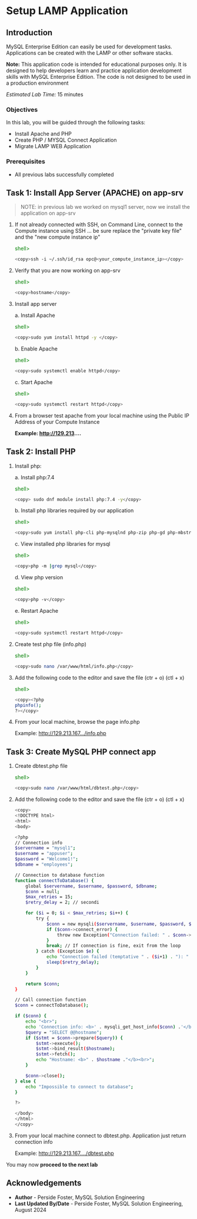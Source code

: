 # Setup LAMP Application

## Introduction

MySQL Enterprise Edition  can easily be used for development tasks. Applications can be created with the LAMP or other software stacks.

**Note:** This application code is intended for educational purposes only. It is designed to help developers learn and practice application development skills with MySQL Enterprise Edition. The code is not designed to be used in a production environment

_Estimated Lab Time:_ 15 minutes

### Objectives

In this lab, you will be guided through the following tasks:

- Install Apache and PHP
- Create PHP / MYSQL Connect Application
- Migrate LAMP WEB Application

### Prerequisites

- All previous labs successfully completed

## Task 1: Install App Server (APACHE) on app-srv

> NOTE: in previous lab we worked on mysql1 server, now we install the application on app-srv

1. If not already connected with SSH, on Command Line, connect to the Compute instance using SSH ... be sure replace the  "private key file"  and the "new compute instance ip"

    <span style="color:green">shell></span> 
    ```bash
    <copy>ssh -i ~/.ssh/id_rsa opc@<your_compute_instance_ip></copy>
    ```

2. Verify that you are now working on app-srv

    <span style="color:green">shell></span> 
    ```bash
    <copy>hostname</copy>
    ```

3. Install app server

    a. Install Apache

    <span style="color:green">shell></span> 
    ```bash
    <copy>sudo yum install httpd -y </copy>
    ```

    b. Enable Apache

    <span style="color:green">shell></span> 
    ```bash
    <copy>sudo systemctl enable httpd</copy>
    ```

    c. Start Apache

    <span style="color:green">shell></span> 
    ```bash
    <copy>sudo systemctl restart httpd</copy>
    ```

4. From a browser test apache from your local machine using the Public IP Address of your Compute Instance

    **Example: http://129.213....**

## Task 2: Install PHP

1. Install php:

    a. Install php:7.4

    <span style="color:green">shell></span> 
    ```bash
    <copy> sudo dnf module install php:7.4 -y</copy>
    ```

    b. Install php libraries required by our application

    <span style="color:green">shell></span> 
    ```bash
    <copy>sudo yum install php-cli php-mysqlnd php-zip php-gd php-mbstring php-xml php-json -y</copy>
    ```

    c. View installed php libraries for mysql

    <span style="color:green">shell></span> 
    ```bash
    <copy>php -m |grep mysql</copy>
    ```

    d. View php version

    <span style="color:green">shell></span> 
    ```bash
    <copy>php -v</copy>
    ```

    e. Restart Apache

    <span style="color:green">shell></span> 
    ```bash
    <copy>sudo systemctl restart httpd</copy>
    ```

2. Create test php file (info.php)

    <span style="color:green">shell></span> 
    ```bash
    <copy>sudo nano /var/www/html/info.php</copy>
    ```

3. Add the following code to the editor and save the file (ctr + o) (ctl + x)

    <span style="color:green">shell></span> 
    ```bash
    <copy><?php
    phpinfo();
    ?></copy>
    ```

4. From your local machine, browse the page info.php

   Example: http://129.213.167.../info.php

## Task 3: Create MySQL PHP connect app

1. Create dbtest.php file

    <span style="color:green">shell></span> 
    ```bash
    <copy>sudo nano /var/www/html/dbtest.php</copy>
    ```

2. Add the following code to the editor and save the file (ctr + o) (ctl + x)

    ```bash
    <copy>
    <!DOCTYPE html>
    <html>
    <body>

    <?php
    // Connection info
    $servername = "mysql1";
    $username = "appuser";
    $password = "Welcome1!";
    $dbname = "employees";

    // Connection to database function
    function connectToDatabase() {
        global $servername, $username, $password, $dbname;
        $conn = null;
        $max_retries = 15;
        $retry_delay = 2; // secondi

        for ($i = 0; $i < $max_retries; $i++) {
            try {
                $conn = new mysqli($servername, $username, $password, $dbname);
                if ($conn->connect_error) {
                    throw new Exception("Connection failed: " . $conn->connect_error);
                }
                break; // If connection is fine, exit from the loop
            } catch (Exception $e) {
                echo "Connection failed (temptative " . ($i+1) . "): " . $e->getMessage() . "<br>";
                sleep($retry_delay);
            }
        }

        return $conn;
    }

    // Call connection function
    $conn = connectToDatabase();

    if ($conn) {
        echo "<br>";
        echo 'Connection info: <b>' . mysqli_get_host_info($conn) .'</b><br>';
        $query = "SELECT @@hostname";
        if ($stmt = $conn->prepare($query)) {
            $stmt->execute();
            $stmt->bind_result($hostname);
            $stmt->fetch();
            echo "Hostname: <b>" . $hostname ."</b><br>";
        }

        $conn->close();
    } else {
        echo "Impossible to connect to database";
    }

    ?>

    </body>
    </html>
    </copy>
    ```

3. From your local  machine connect to dbtest.php. Application just return connection info

    Example: http://129.213.167..../dbtest.php  



You may now **proceed to the next lab**

## Acknowledgements

- **Author** - Perside Foster, MySQL Solution Engineering
- **Last Updated By/Date** - Perside Foster, MySQL Solution Engineering, August 2024